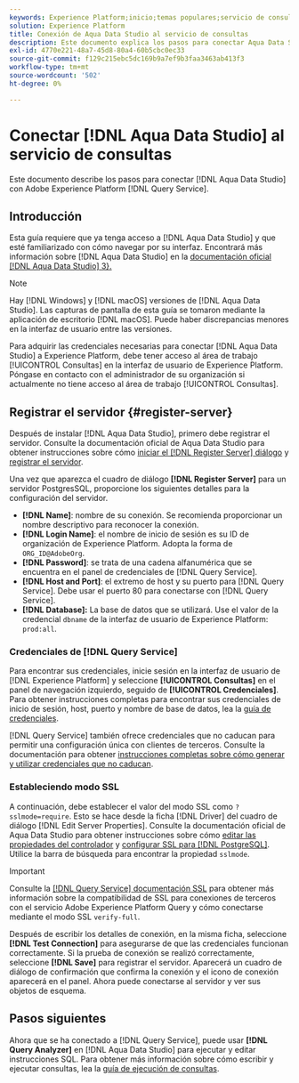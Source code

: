 ```yaml
---
keywords: Experience Platform;inicio;temas populares;servicio de consultas;servicio de consultas;Aqua Data Studio;Aqua data studio;conectarse al servicio de consultas;
solution: Experience Platform
title: Conexión de Aqua Data Studio al servicio de consultas
description: Este documento explica los pasos para conectar Aqua Data Studio con el servicio de consultas de Adobe Experience Platform.
exl-id: 4770e221-48a7-45d8-80a4-60b5cbc0ec33
source-git-commit: f129c215ebc5dc169b9a7ef9b3faa3463ab413f3
workflow-type: tm+mt
source-wordcount: '502'
ht-degree: 0%

---
```


# Conectar [!DNL Aqua Data Studio] al servicio de consultas

Este documento describe los pasos para conectar [!DNL Aqua Data Studio] con Adobe Experience Platform [!DNL Query Service].

## Introducción

Esta guía requiere que ya tenga acceso a [!DNL Aqua Data Studio] y que esté familiarizado con cómo navegar por su interfaz. Encontrará más información sobre [!DNL Aqua Data Studio] en la [documentación oficial [!DNL Aqua Data Studio] 3&rbrace;.](https://www.aquaclusters.com/app/home/project/public/aquadatastudio/wikibook/Documentation21.1/page/0/Aqua-Data-Studio-21-1)

>[!NOTE]
>
>Hay [!DNL Windows] y [!DNL macOS] versiones de [!DNL Aqua Data Studio]. Las capturas de pantalla de esta guía se tomaron mediante la aplicación de escritorio [!DNL macOS]. Puede haber discrepancias menores en la interfaz de usuario entre las versiones.

Para adquirir las credenciales necesarias para conectar [!DNL Aqua Data Studio] a Experience Platform, debe tener acceso al área de trabajo [!UICONTROL Consultas] en la interfaz de usuario de Experience Platform. Póngase en contacto con el administrador de su organización si actualmente no tiene acceso al área de trabajo [!UICONTROL Consultas].

## Registrar el servidor {#register-server}

Después de instalar [!DNL Aqua Data Studio], primero debe registrar el servidor. Consulte la documentación oficial de Aqua Data Studio para obtener instrucciones sobre cómo [iniciar el [!DNL Register Server] diálogo](https://www.aquaclusters.com/app/home/project/public/aquadatastudio/wikibook/Documentation18/page/81/Registering-a-Database-Server#launching_the_register_server_dialog) y [registrar el servidor](https://www.aquaclusters.com/app/home/project/public/aquadatastudio/wikibook/Documentation18/page/81/Registering-a-Database-Server#steps_to_register_a_server_in_aqua_data_studio).

Una vez que aparezca el cuadro de diálogo **[!DNL Register Server]** para un servidor PostgresSQL, proporcione los siguientes detalles para la configuración del servidor.

- **[!DNL Name]**: nombre de su conexión. Se recomienda proporcionar un nombre descriptivo para reconocer la conexión.
- **[!DNL Login Name]**: el nombre de inicio de sesión es su ID de organización de Experience Platform. Adopta la forma de `ORG_ID@AdobeOrg`.
- **[!DNL Password]**: se trata de una cadena alfanumérica que se encuentra en el panel de credenciales de [!DNL Query Service].
- **[!DNL Host and Port]**: el extremo de host y su puerto para [!DNL Query Service]. Debe usar el puerto 80 para conectarse con [!DNL Query Service].
- **[!DNL Database]:** La base de datos que se utilizará. Use el valor de la credencial `dbname` de la interfaz de usuario de Experience Platform: `prod:all`.

### Credenciales de [!DNL Query Service]

Para encontrar sus credenciales, inicie sesión en la interfaz de usuario de [!DNL Experience Platform] y seleccione **[!UICONTROL Consultas]** en el panel de navegación izquierdo, seguido de **[!UICONTROL Credenciales]**. Para obtener instrucciones completas para encontrar sus credenciales de inicio de sesión, host, puerto y nombre de base de datos, lea la [guía de credenciales](../ui/credentials.md).

[!DNL Query Service] también ofrece credenciales que no caducan para permitir una configuración única con clientes de terceros. Consulte la documentación para obtener [instrucciones completas sobre cómo generar y utilizar credenciales que no caducan](../ui/credentials.md#non-expiring-credentials).

### Estableciendo modo SSL

A continuación, debe establecer el valor del modo SSL como `?sslmode=require`. Esto se hace desde la ficha [!DNL Driver] del cuadro de diálogo [!DNL Edit Server Properties]. Consulte la documentación oficial de Aqua Data Studio para obtener instrucciones sobre cómo [editar las propiedades del controlador](https://www.aquaclusters.com/app/home/project/public/aquadatastudio/wikibook/Documentation13/page/116/PostgreSQL#drivers) y [configurar SSL para [!DNL PostgreSQL]](https://www.aquaclusters.com/app/home/project/public/aquadatastudio/wikibook/Documentation20/page/SSL-Configuration/SSL-Configuration). Utilice la barra de búsqueda para encontrar la propiedad `sslmode`.

>[!IMPORTANT]
>
>Consulte la [[!DNL Query Service] documentación SSL](./ssl-modes.md) para obtener más información sobre la compatibilidad de SSL para conexiones de terceros con el servicio Adobe Experience Platform Query y cómo conectarse mediante el modo SSL `verify-full`.

Después de escribir los detalles de conexión, en la misma ficha, seleccione **[!DNL Test Connection]** para asegurarse de que las credenciales funcionan correctamente. Si la prueba de conexión se realizó correctamente, seleccione **[!DNL Save]** para registrar el servidor. Aparecerá un cuadro de diálogo de confirmación que confirma la conexión y el icono de conexión aparecerá en el panel. Ahora puede conectarse al servidor y ver sus objetos de esquema.

## Pasos siguientes

Ahora que se ha conectado a [!DNL Query Service], puede usar **[!DNL Query Analyzer]** en [!DNL Aqua Data Studio] para ejecutar y editar instrucciones SQL. Para obtener más información sobre cómo escribir y ejecutar consultas, lea la [guía de ejecución de consultas](../best-practices/writing-queries.md).
